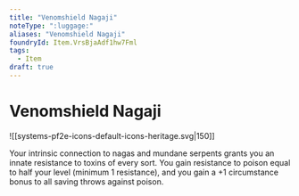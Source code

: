 ```yaml
---
title: "Venomshield Nagaji"
noteType: ":luggage:"
aliases: "Venomshield Nagaji"
foundryId: Item.VrsBjaAdf1hw7Fml
tags:
  - Item
draft: true
---
```


# Venomshield Nagaji
![[systems-pf2e-icons-default-icons-heritage.svg|150]]

Your intrinsic connection to nagas and mundane serpents grants you an innate resistance to toxins of every sort. You gain resistance to poison equal to half your level (minimum 1 resistance), and you gain a +1 circumstance bonus to all saving throws against poison.
